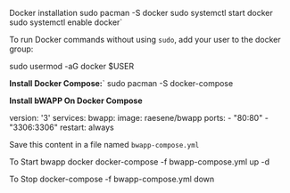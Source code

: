 Docker installation 
sudo pacman -S docker
sudo systemctl start docker
sudo systemctl enable docker`

To run Docker commands without using `sudo`, add your user to the docker group:

sudo usermod -aG docker $USER

**Install Docker Compose:**`
sudo pacman -S docker-compose


**Install bWAPP On Docker Compose**

version: '3'
services:
  bwapp:
    image: raesene/bwapp
    ports:
      - "80:80"
      - "3306:3306"
    restart: always

Save this content in a file named `bwapp-compose.yml`

To Start bwapp docker
docker-compose -f bwapp-compose.yml up -d

To Stop
docker-compose -f bwapp-compose.yml down
